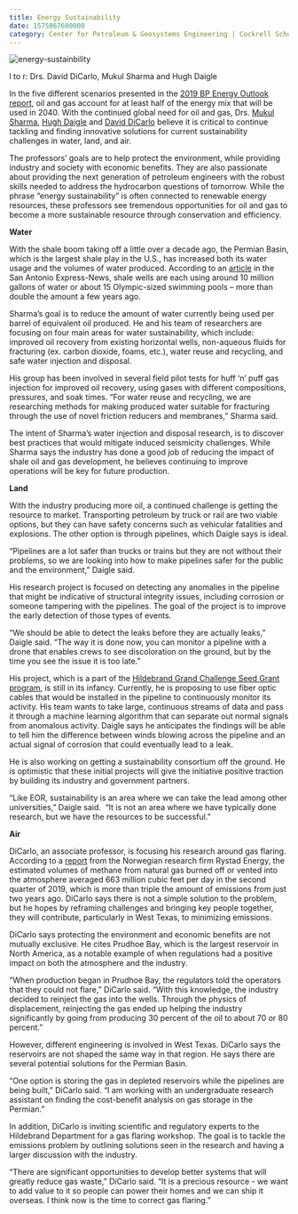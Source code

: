 ```yaml
--- 
title: Energy Sustainability
date: 1575867600000
category: Center for Petroleum & Geosystems Engineering | Cockrell School of Engineering
---
```


![energy-sustainbility](http://research.utexas.edu/showcase/assets/js/fileman/Uploads/energy-sustainbility.jpg)

l to r: Drs. David DiCarlo, Mukul Sharma and Hugh Daigle

In the five different scenarios presented in the [2019 BP Energy Outlook report](https://www.bp.com/content/dam/bp/business-sites/en/global/corporate/pdfs/energy-economics/energy-outlook/bp-energy-outlook-2019.pdf), oil and gas account for at least half of the energy mix that will be used in 2040. With the continued global need for oil and gas, Drs. [Mukul Sharma](http://www.pge.utexas.edu/facultystaff/faculty-directory/sharma), [Hugh Daigle](http://www.pge.utexas.edu/facultystaff/faculty-directory/daigle) and [David DiCarlo](http://www.pge.utexas.edu/facultystaff/faculty-directory/dicarlo) believe it is critical to continue tackling and finding innovative solutions for current sustainability challenges in water, land, and air.

The professors’ goals are to help protect the environment, while providing industry and society with economic benefits. They are also passionate about providing the next generation of petroleum engineers with the robust skills needed to address the hydrocarbon questions of tomorrow. While the phrase “energy sustainability” is often connected to renewable energy resources, these professors see tremendous opportunities for oil and gas to become a more sustainable resource through conservation and efficiency.

**Water**

With the shale boom taking off a little over a decade ago, the Permian Basin, which is the largest shale play in the U.S., has increased both its water usage and the volumes of water produced. According to an [article](https://www.expressnews.com/business/eagle-ford-energy/article/Bigger-wells-but-more-water-12512262.php) in the San Antonio Express-News, shale wells are each using around 10 million gallons of water or about 15 Olympic-sized swimming pools – more than double the amount a few years ago.

Sharma’s goal is to reduce the amount of water currently being used per barrel of equivalent oil produced. He and his team of researchers are focusing on four main areas for water sustainability, which include: improved oil recovery from existing horizontal wells, non-aqueous fluids for fracturing (ex. carbon dioxide, foams, etc.), water reuse and recycling, and safe water injection and disposal.

His group has been involved in several field pilot tests for huff ‘n’ puff gas injection for improved oil recovery, using gases with different compositions, pressures, and soak times. “For water reuse and recycling, we are researching methods for making produced water suitable for fracturing through the use of novel friction reducers and membranes,” Sharma said.

The intent of Sharma’s water injection and disposal research, is to discover best practices that would mitigate induced seismicity challenges. While Sharma says the industry has done a good job of reducing the impact of shale oil and gas development, he believes continuing to improve operations will be key for future production.

**Land**

With the industry producing more oil, a continued challenge is getting the resource to market. Transporting petroleum by truck or rail are two viable options, but they can have safety concerns such as vehicular fatalities and explosions. The other option is through pipelines, which Daigle says is ideal.

“Pipelines are a lot safer than trucks or trains but they are not without their problems, so we are looking into how to make pipelines safer for the public and the environment,” Daigle said.

His research project is focused on detecting any anomalies in the pipeline that might be indicative of structural integrity issues, including corrosion or someone tampering with the pipelines. The goal of the project is to improve the early detection of those types of events.

“We should be able to detect the leaks before they are actually leaks,” Daigle said. “The way it is done now, you can monitor a pipeline with a drone that enables crews to see discoloration on the ground, but by the time you see the issue it is too late.”

His project, which is a part of the [Hildebrand Grand Challenge Seed Grant program](https://www.pge.utexas.edu/about/strategic-plan), is still in its infancy. Currently, he is proposing to use fiber optic cables that would be installed in the pipeline to continuously monitor its activity. His team wants to take large, continuous streams of data and pass it through a machine learning algorithm that can separate out normal signals from anomalous activity. Daigle says he anticipates the findings will be able to tell him the difference between winds blowing across the pipeline and an actual signal of corrosion that could eventually lead to a leak.

He is also working on getting a sustainability consortium off the ground. He is optimistic that these initial projects will give the initiative positive traction by building its industry and government partners.

“Like EOR, sustainability is an area where we can take the lead among other universities,” Daigle said.  “It is not an area where we have typically done research, but we have the resources to be successful.”

**Air**

DiCarlo, an associate professor, is focusing his research around gas flaring. According to a [report](https://www.houstonchronicle.com/business/energy/article/Permian-methane-emissions-back-on-the-rise-after-14412700.php) from the Norwegian research firm Rystad Energy, the estimated volumes of methane from natural gas burned off or vented into the atmosphere averaged 663 million cubic feet per day in the second quarter of 2019, which is more than triple the amount of emissions from just two years ago. DiCarlo says there is not a simple solution to the problem, but he hopes by reframing challenges and bringing key people together, they will contribute, particularly in West Texas, to minimizing emissions.

DiCarlo says protecting the environment and economic benefits are not mutually exclusive. He cites Prudhoe Bay, which is the largest reservoir in North America, as a notable example of when regulations had a positive impact on both the atmosphere and the industry.

“When production began in Prudhoe Bay, the regulators told the operators that they could not flare,” DiCarlo said. “With this knowledge, the industry decided to reinject the gas into the wells. Through the physics of displacement, reinjecting the gas ended up helping the industry significantly by going from producing 30 percent of the oil to about 70 or 80 percent.”

However, different engineering is involved in West Texas. DiCarlo says the reservoirs are not shaped the same way in that region. He says there are several potential solutions for the Permian Basin.

“One option is storing the gas in depleted reservoirs while the pipelines are being built,” DiCarlo said. “I am working with an undergraduate research assistant on finding the cost-benefit analysis on gas storage in the Permian.”

In addition, DiCarlo is inviting scientific and regulatory experts to the Hildebrand Department for a gas flaring workshop. The goal is to tackle the emissions problem by outlining solutions seen in the research and having a larger discussion with the industry.

“There are significant opportunities to develop better systems that will greatly reduce gas waste,” DiCarlo said. “It is a precious resource - we want to add value to it so people can power their homes and we can ship it overseas. I think now is the time to correct gas flaring.”
